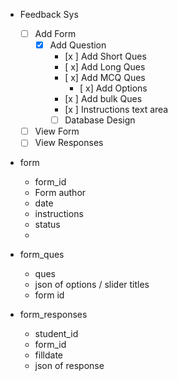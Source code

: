 - Feedback Sys
    - [ ] Add Form    
        - [x] Add Question
            - [x ] Add Short Ques
            - [ x] Add Long Ques
            - [ x] Add MCQ Ques
                - [ x] Add Options
            - [x ] Add bulk Ques
            - [x ] Instructions text area
            - [ ] Database Design 
    - [ ] View Form
    - [ ] View Responses 

- form
    - form_id
    - Form author
    - date
    - instructions
    - status
    - 
- form_ques
    - ques
    - json of options / slider titles
    - form id

- form_responses
    - student_id
    - form_id
    - filldate
    - json of response